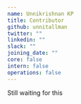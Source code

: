 ```yaml
---
name: Unnikrishnan KP
title: Contributor
github: unnitallman
twitter: ""
linkedin: ""
slack: ""
joining_date: ""
core: false
intern: false
operations: false
---
```


Still waiting for this
